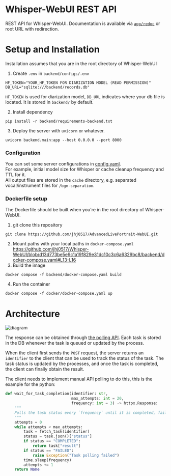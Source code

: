 # Whisper-WebUI REST API
REST API for Whisper-WebUI. 
Documentation is available via [`app/redoc`](https://github.com/Redocly/redoc) or root URL with redirection.
# Setup and Installation

Installation assumes that you are in the root directory of Whisper-WebUI

1. Create `.env` in `backend/configs/.env`
```
HF_TOKEN="YOUR_HF_TOKEN FOR DIARIZATION MODEL (READ PERMISSION)"
DB_URL="sqlite:///backend/records.db"
```
`HF_TOKEN` is used for diarization model, `DB_URL` indicates where your db file is located. It is stored in `backend/` by default.

2. Install dependency
```
pip install -r backend/requirements-backend.txt
```

3. Deploy the server with `uvicorn` or whatever. 
```
uvicorn backend.main:app --host 0.0.0.0 --port 8000
```

### Configuration
You can set some server configurations in [config.yaml](https://github.com/jhj0517/Whisper-WebUI/blob/feature/add-api/backend/configs/config.yaml).
<br>For example, initial model size for Whisper or cache cleanup frequency and TTL for it.
<br>All output files are stored in the `cache` directory, e.g. separated vocal/instrument files for `/bgm-separation`.

### Dockerfile setup
The Dockerfile should be built when you're in the root directory of Whisper-WebUI.

1. git clone this repository
```
git clone https://github.com/jhj0517/AdvancedLivePortrait-WebUI.git
```
2. Mount paths with your local paths in `docker-compose.yaml`
https://github.com/jhj0517/Whisper-WebUI/blob/d13d773be5e9c1a19f829e31dc10c3c6a6329bc8/backend/docker-compose.yaml#L13-L16
3. Build the image
```
docker compose -f backend/docker-compose.yaml build
```
4. Run the container
```
docker compose -f docker/docker-compose.yaml up
```


# Architecture

![diagram](https://github.com/user-attachments/assets/37d2ab2d-4eb4-4513-bb7b-027d0d631971)

The response can be obtained through [the polling API](https://docs.oracle.com/en/cloud/saas/marketing/responsys-develop/API/REST/Async/asyncApi-v1.3-requests-requestId-get.htm).
Each task is stored in the DB whenever the task is queued or updated by the process.

When the client first sends the `POST` request, the server returns an `identifier` to the client that can be used to track the status of the task. The task status is updated by the processes, and once the task is completed,  the client can finally obtain the result.

The client needs to implement manual API polling to do this, this is the example for the python:
```python
def wait_for_task_completion(identifier: str,
                             max_attempts: int = 20,
                             frequency: int = 3) -> httpx.Response:
    """
    Polls the task status every `frequency` until it is completed, failed, or the `max_attempts` are reached.
    """
    attempts = 0
    while attempts < max_attempts:
        task = fetch_task(identifier)
        status = task.json()["status"]
        if status == "COMPLETED":
            return task["result"]
        if status == "FAILED":
            raise Exception("Task polling failed")
        time.sleep(frequency)
        attempts += 1
    return None
```
